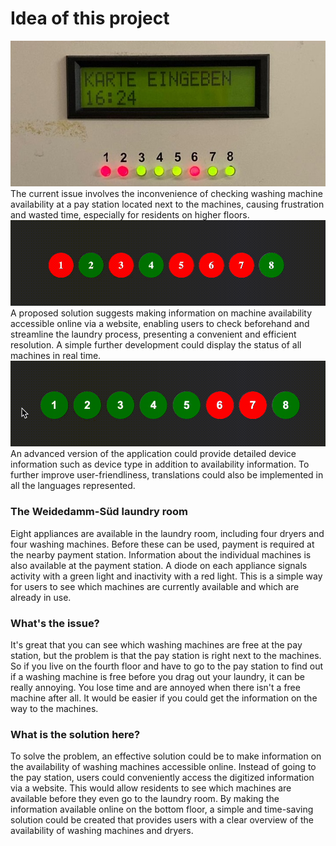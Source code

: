 # Idea of this project
![Current solution in laundry room](readme/The_analog_version.jpeg)
The current issue involves the inconvenience of checking washing machine availability at a pay station located next to the machines, causing frustration and wasted time, especially for residents on higher floors.
![first version of the solution](readme/application_demo_01.gif)
A proposed solution suggests making information on machine availability accessible online via a website, enabling users to check beforehand and streamline the laundry process, presenting a convenient and efficient resolution.
A simple further development could display the status of all machines in real time. 
![first version of the solution](readme/application_demo_02.gif)
An advanced version of the application could provide detailed device information such as device type in addition to availability information.
To further improve user-friendliness, translations could also be implemented in all the languages represented.

### The Weidedamm-Süd laundry room
Eight appliances are available in the laundry room, including four dryers and four washing machines. 
Before these can be used, payment is required at the nearby payment station. 
Information about the individual machines is also available at the payment station. 
A diode on each appliance signals activity with a green light and inactivity with a red light. 
This is a simple way for users to see which machines are currently available and which are already in use.

### What's the issue?
It's great that you can see which washing machines are free at the pay station, but the problem is that the pay station is right next to the machines.
So if you live on the fourth floor and have to go to the pay station to find out if a washing machine is free before you drag out your laundry, it can be really annoying.
You lose time and are annoyed when there isn't a free machine after all.
It would be easier if you could get the information on the way to the machines.

### What is the solution here?
To solve the problem, an effective solution could be to make information on the availability of washing machines accessible online.
Instead of going to the pay station, users could conveniently access the digitized information via a website.
This would allow residents to see which machines are available before they even go to the laundry room.
By making the information available online on the bottom floor, a simple and time-saving solution could be created that provides users with a clear overview of the availability of washing machines and dryers.